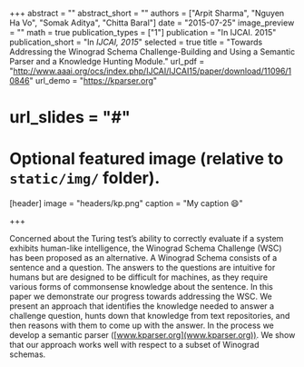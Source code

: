 +++
abstract = ""
abstract_short = ""
authors = ["Arpit Sharma", "Nguyen Ha Vo", "Somak Aditya", "Chitta Baral"]
date = "2015-07-25"
image_preview = ""
math = true
publication_types = ["1"]
publication = "In IJCAI. 2015"
publication_short = "In *IJCAI, 2015*"
selected = true
title = "Towards Addressing the Winograd Schema Challenge-Building and Using a Semantic Parser and a Knowledge Hunting Module."
url_pdf = "http://www.aaai.org/ocs/index.php/IJCAI/IJCAI15/paper/download/11096/10846"
url_demo = "https://kparser.org"
# url_slides = "#"


# Optional featured image (relative to `static/img/` folder).
[header]
image = "headers/kp.png"
caption = "My caption :smile:"

+++

Concerned about the Turing test’s ability to correctly
evaluate if a system exhibits human-like intelligence,
the Winograd Schema Challenge (WSC)
has been proposed as an alternative. A Winograd
Schema consists of a sentence and a question. The
answers to the questions are intuitive for humans
but are designed to be difficult for machines, as
they require various forms of commonsense knowledge
about the sentence. In this paper we demonstrate
our progress towards addressing the WSC.
We present an approach that identifies the knowledge
needed to answer a challenge question, hunts
down that knowledge from text repositories, and
then reasons with them to come up with the answer.
In the process we develop a semantic parser
([www.kparser.org](www.kparser.org)). We show that our approach
works well with respect to a subset of Winograd
schemas.
